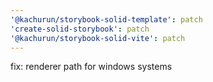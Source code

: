 ```yaml
---
'@kachurun/storybook-solid-template': patch
'create-solid-storybook': patch
'@kachurun/storybook-solid-vite': patch
---
```


fix: renderer path for windows systems
